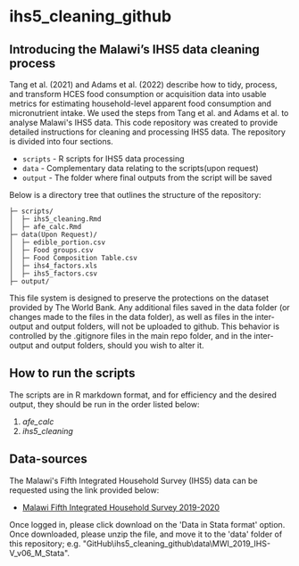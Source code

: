 # ihs5_cleaning_github


## Introducing the Malawi’s IHS5 data cleaning process

Tang et al. (2021) and Adams et al. (2022) describe how to tidy, process, and transform HCES food consumption or acquisition data into usable metrics for estimating household-level apparent food consumption and micronutrient intake. We used the steps from Tang et al. and Adams et al. to analyse Malawi's IHS5 data.  This code repository was created to provide detailed instructions for cleaning and processing IHS5 data. The repository is divided into four sections. 

* `scripts` - R scripts for IHS5 data processing<br>
* `data` - Complementary data relating to the scripts(upon request)<br>
* `output` - The folder where final outputs from the script will be saved<br>

Below is a directory tree that outlines the structure of the repository:

```
├─ scripts/
│  ├─ ihs5_cleaning.Rmd
│  ├─ afe_calc.Rmd
├─ data(Upon Request)/
│  ├─ edible_portion.csv
│  ├─ Food groups.csv                       
│  ├─ Food Composition Table.csv
│  ├─ ihs4_factors.xls
│  ├─ ihs5_factors.csv
├─ output/ 

```
This file system is designed to preserve the protections on the dataset provided by The World Bank. Any additional files saved in the data folder (or changes made to the files in the data folder), as well as files in the inter-output and output folders, will not be uploaded to github. This behavior is controlled by the .gitignore files in the main repo folder, and in the inter-output and output folders, should you wish to alter it. 


## How to run the scripts 
The scripts are in R markdown format, and for efficiency and the desired output, they should be run in the order listed below: 

 1. *afe_calc*
 2. *ihs5_cleaning*

## Data-sources
The Malawi's Fifth Integrated Household Survey (IHS5) data can be requested using the link provided below: <br>

* [Malawi Fifth Integrated Household Survey 2019-2020](https://microdata.worldbank.org/index.php/catalog/3818) <br>

Once logged in, please click download on the 'Data in Stata format' option. Once downloaded, please unzip the file, and move it to the 'data' folder of this repository; e.g. "GitHub\ihs5_cleaning_github\data\MWI_2019_IHS-V_v06_M_Stata".

